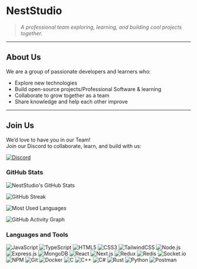 #  NestStudio  

> *A professional team exploring, learning, and building cool projects together.*  

---

##  About Us  
We are a group of passionate developers and learners who:  
-  Explore new technologies 
-  Build open-source projects/Professional Software & learning  
-  Collaborate to grow together as a team  
-  Share knowledge and help each other improve  

---

##  Join Us  

 We’d love to have you in our Team!  
Join our Discord to collaborate, learn, and build with us:  

[![Discord](https://img.shields.io/badge/Join%20Our%20Discord-5865F2?style=for-the-badge&logo=discord&logoColor=white)](https://discord.gg/xJj79xFpaM)


###  GitHub Stats  

![NestStudio's GitHub Stats](https://github-readme-stats.vercel.app/api?username=NestStudio&show_icons=true&theme=tokyonight)  

![GitHub Streak](https://streak-stats.demolab.com?user=NestStudio&theme=tokyonight&border_radius=10)  

![Most Used Languages](https://github-readme-stats.vercel.app/api/top-langs/?username=NestStudio&layout=compact&theme=tokyonight)  




![GitHub Activity Graph](https://github-readme-activity-graph.vercel.app/graph?username=NestStudio&theme=tokyo-night)







###  Languages and Tools  

![JavaScript](https://img.shields.io/badge/JavaScript-F7DF1E?style=for-the-badge&logo=javascript&logoColor=000)  ![TypeScript](https://img.shields.io/badge/TypeScript-3178C6?style=for-the-badge&logo=typescript&logoColor=fff)  ![HTML5](https://img.shields.io/badge/HTML5-E34F26?style=for-the-badge&logo=html5&logoColor=fff)  ![CSS3](https://img.shields.io/badge/CSS3-1572B6?style=for-the-badge&logo=css3&logoColor=fff)  ![TailwindCSS](https://img.shields.io/badge/TailwindCSS-06B6D4?style=for-the-badge&logo=tailwindcss&logoColor=fff)  ![Node.js](https://img.shields.io/badge/Node.js-339933?style=for-the-badge&logo=node.js&logoColor=fff)  ![Express.js](https://img.shields.io/badge/Express.js-000000?style=for-the-badge&logo=express&logoColor=fff)  ![MongoDB](https://img.shields.io/badge/MongoDB-47A248?style=for-the-badge&logo=mongodb&logoColor=fff)  ![React](https://img.shields.io/badge/React-61DAFB?style=for-the-badge&logo=react&logoColor=000)  ![Next.js](https://img.shields.io/badge/Next.js-000000?style=for-the-badge&logo=nextdotjs&logoColor=fff)  ![Redux](https://img.shields.io/badge/Redux-764ABC?style=for-the-badge&logo=redux&logoColor=fff)  ![Redis](https://img.shields.io/badge/Redis-DC382D?style=for-the-badge&logo=redis&logoColor=fff)  ![Socket.io](https://img.shields.io/badge/Socket.io-010101?style=for-the-badge&logo=socketdotio&logoColor=fff)  ![NPM](https://img.shields.io/badge/NPM-CB3837?style=for-the-badge&logo=npm&logoColor=fff)  ![Git](https://img.shields.io/badge/Git-F05032?style=for-the-badge&logo=git&logoColor=fff)  ![Docker](https://img.shields.io/badge/Docker-2496ED?style=for-the-badge&logo=docker&logoColor=fff)  ![C](https://img.shields.io/badge/C-A8B9CC?style=for-the-badge&logo=c&logoColor=000)  ![C++](https://img.shields.io/badge/C++-00599C?style=for-the-badge&logo=cplusplus&logoColor=fff)  ![C#](https://img.shields.io/badge/C%23-239120?style=for-the-badge&logo=csharp&logoColor=fff)  ![Rust](https://img.shields.io/badge/Rust-000000?style=for-the-badge&logo=rust&logoColor=fff)  ![Python](https://img.shields.io/badge/Python-3776AB?style=for-the-badge&logo=python&logoColor=fff)  ![Postman](https://img.shields.io/badge/Postman-FF6C37?style=for-the-badge&logo=postman&logoColor=fff)  
